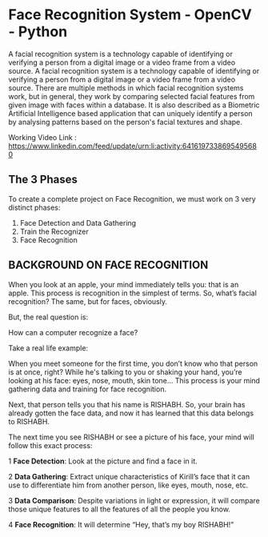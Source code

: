 # Face Recognition System - OpenCV - Python

A facial recognition system is a technology capable of identifying or verifying a person from a digital image or a video frame from a video source. A facial recognition system is a technology capable of identifying or verifying a person from a digital image or a video frame from a video source. There are multiple methods in which facial recognition systems work, but in general, they work by comparing selected facial features from given image with faces within a database. It is also described as a Biometric Artificial Intelligence based application that can uniquely identify a person by analysing patterns based on the person's facial textures and shape.

Working Video Link : https://www.linkedin.com/feed/update/urn:li:activity:6416197338695495680

## The 3 Phases
To create a complete project on Face Recognition, we must work on 3 very distinct phases:

1) Face Detection and Data Gathering
2) Train the Recognizer
3) Face Recognition

## BACKGROUND ON FACE RECOGNITION
When you look at an apple, your mind immediately tells you: that is an apple. This process is recognition in the simplest of terms. So, what’s facial recognition? The same, but for faces, obviously.

But, the real question is:

How can a computer recognize a face?

Take a real life example:

When you meet someone for the first time, you don’t know who that person is at once, right? While he's talking to you or shaking your hand, you’re looking at his face: eyes, nose, mouth, skin tone… This process is your mind gathering data and training for face recognition.

Next, that person tells you that his name is RISHABH. So, your brain has already gotten the face data, and now it has learned that this data belongs to RISHABH.

The next time you see RISHABH or see a picture of his face, your mind will follow this exact process:

1 **Face Detection**: Look at the picture and find a face in it.

2 **Data Gathering**: Extract unique characteristics of Kirill’s face that it can use to differentiate him from another person, like eyes, mouth, nose, etc.

3 **Data Comparison**: Despite variations in light or expression, it will compare those unique features to all the features of all the people you know.

4 **Face Recognition**: It will determine “Hey, that’s my boy RISHABH!”
